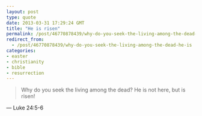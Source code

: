 ```yaml
---
layout: post
type: quote
date: 2013-03-31 17:29:24 GMT
title: "He is risen"
permalink: /post/46770878439/why-do-you-seek-the-living-among-the-dead-he-is
redirect_from: 
  - /post/46770878439/why-do-you-seek-the-living-among-the-dead-he-is
categories:
- easter
- christianity
- bible
- resurrection
---
```

<blockquote>Why do you seek the living among the dead? He is not here, but is risen!</blockquote>
<p>— Luke 24:5-6</p>